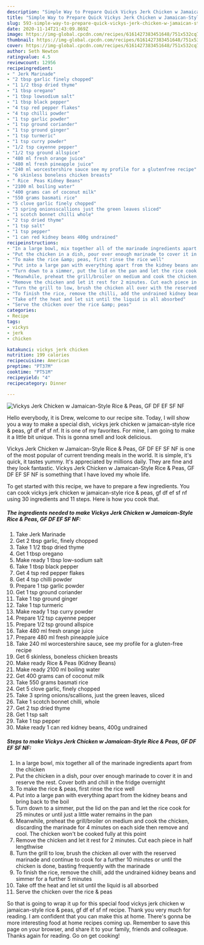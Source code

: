 ```yaml
---
description: "Simple Way to Prepare Quick Vickys Jerk Chicken w Jamaican-Style Rice &amp;amp; Peas, GF DF EF SF NF"
title: "Simple Way to Prepare Quick Vickys Jerk Chicken w Jamaican-Style Rice &amp;amp; Peas, GF DF EF SF NF"
slug: 593-simple-way-to-prepare-quick-vickys-jerk-chicken-w-jamaican-style-rice-and-amp-peas-gf-df-ef-sf-nf
date: 2020-11-14T21:43:09.869Z
image: https://img-global.cpcdn.com/recipes/6161427383451648/751x532cq70/vickys-jerk-chicken-w-jamaican-style-rice-peas-gf-df-ef-sf-nf-recipe-main-photo.jpg
thumbnail: https://img-global.cpcdn.com/recipes/6161427383451648/751x532cq70/vickys-jerk-chicken-w-jamaican-style-rice-peas-gf-df-ef-sf-nf-recipe-main-photo.jpg
cover: https://img-global.cpcdn.com/recipes/6161427383451648/751x532cq70/vickys-jerk-chicken-w-jamaican-style-rice-peas-gf-df-ef-sf-nf-recipe-main-photo.jpg
author: Seth Newton
ratingvalue: 4.5
reviewcount: 12956
recipeingredient:
- " Jerk Marinade"
- "2 tbsp garlic finely chopped"
- "1 1/2 tbsp dried thyme"
- "1 tbsp oregano"
- "1 tbsp lowsodium salt"
- "1 tbsp black pepper"
- "4 tsp red pepper flakes"
- "4 tsp chilli powder"
- "1 tsp garlic powder"
- "1 tsp ground coriander"
- "1 tsp ground ginger"
- "1 tsp turmeric"
- "1 tsp curry powder"
- "1/2 tsp cayenne pepper"
- "1/2 tsp ground allspice"
- "480 ml fresh orange juice"
- "480 ml fresh pineapple juice"
- "240 ml worcestershire sauce see my profile for a glutenfree recipe"
- "6 skinless boneless chicken breasts"
- " Rice  Peas Kidney Beans"
- "2100 ml boiling water"
- "400 grams can of coconut milk"
- "550 grams basmati rice"
- "5 clove garlic finely chopped"
- "3 spring onionsscallions just the green leaves sliced"
- "1 scotch bonnet chilli whole"
- "2 tsp dried thyme"
- "1 tsp salt"
- "1 tsp pepper"
- "1 can red kidney beans 400g undrained"
recipeinstructions:
- "In a large bowl, mix together all of the marinade ingredients apart from the chicken"
- "Put the chicken in a dish, pour over enough marinade to cover it in and reserve the rest. Cover both and chill in the fridge overnight"
- "To make the rice &amp; peas, first rinse the rice well"
- "Put into a large pan with everything apart from the kidney beans and bring back to the boil"
- "Turn down to a simmer, put the lid on the pan and let the rice cook for 25 minutes or until just a little water remains in the pan"
- "Meanwhile, preheat the grill/broiler on medium and cook the chicken, discarding the marinade for 4 minutes on each side then remove and cool. The chicken won&#39;t be cooked fully at this point"
- "Remove the chicken and let it rest for 2 minutes. Cut each piece in half lengthwise"
- "Turn the grill to low, brush the chicken all over with the reserved marinade and continue to cook for a further 10 minutes or until the chicken is done, basting frequently with the marinade"
- "To finish the rice, remove the chilli, add the undrained kidney beans and simmer for a further 5 minutes"
- "Take off the heat and let sit until the liquid is all absorbed"
- "Serve the chicken over the rice &amp; peas"
categories:
- Recipe
tags:
- vickys
- jerk
- chicken

katakunci: vickys jerk chicken 
nutrition: 199 calories
recipecuisine: American
preptime: "PT37M"
cooktime: "PT51M"
recipeyield: "4"
recipecategory: Dinner

---
```



![Vickys Jerk Chicken w Jamaican-Style Rice &amp; Peas, GF DF EF SF NF](https://img-global.cpcdn.com/recipes/6161427383451648/751x532cq70/vickys-jerk-chicken-w-jamaican-style-rice-peas-gf-df-ef-sf-nf-recipe-main-photo.jpg)

Hello everybody, it is Drew, welcome to our recipe site. Today, I will show you a way to make a special dish, vickys jerk chicken w jamaican-style rice &amp; peas, gf df ef sf nf. It is one of my favorites. For mine, I am going to make it a little bit unique. This is gonna smell and look delicious.

Vickys Jerk Chicken w Jamaican-Style Rice &amp; Peas, GF DF EF SF NF is one of the most popular of current trending meals in the world. It is simple, it's quick, it tastes yummy. It's appreciated by millions daily. They are fine and they look fantastic. Vickys Jerk Chicken w Jamaican-Style Rice &amp; Peas, GF DF EF SF NF is something that I have loved my whole life.




To get started with this recipe, we have to prepare a few ingredients. You can cook vickys jerk chicken w jamaican-style rice &amp; peas, gf df ef sf nf using 30 ingredients and 11 steps. Here is how you cook that.

<!--inarticleads1-->

##### The ingredients needed to make Vickys Jerk Chicken w Jamaican-Style Rice &amp; Peas, GF DF EF SF NF:

1. Take  Jerk Marinade
1. Get 2 tbsp garlic, finely chopped
1. Take 1 1/2 tbsp dried thyme
1. Get 1 tbsp oregano
1. Make ready 1 tbsp low-sodium salt
1. Take 1 tbsp black pepper
1. Get 4 tsp red pepper flakes
1. Get 4 tsp chilli powder
1. Prepare 1 tsp garlic powder
1. Get 1 tsp ground coriander
1. Take 1 tsp ground ginger
1. Take 1 tsp turmeric
1. Make ready 1 tsp curry powder
1. Prepare 1/2 tsp cayenne pepper
1. Prepare 1/2 tsp ground allspice
1. Take 480 ml fresh orange juice
1. Prepare 480 ml fresh pineapple juice
1. Take 240 ml worcestershire sauce, see my profile for a gluten-free recipe
1. Get 6 skinless, boneless chicken breasts
1. Make ready  Rice &amp; Peas (Kidney Beans)
1. Make ready 2100 ml boiling water
1. Get 400 grams can of coconut milk
1. Take 550 grams basmati rice
1. Get 5 clove garlic, finely chopped
1. Take 3 spring onions/scallions, just the green leaves, sliced
1. Take 1 scotch bonnet chilli, whole
1. Get 2 tsp dried thyme
1. Get 1 tsp salt
1. Take 1 tsp pepper
1. Make ready 1 can red kidney beans, 400g undrained




<!--inarticleads2-->

##### Steps to make Vickys Jerk Chicken w Jamaican-Style Rice &amp; Peas, GF DF EF SF NF:

1. In a large bowl, mix together all of the marinade ingredients apart from the chicken
1. Put the chicken in a dish, pour over enough marinade to cover it in and reserve the rest. Cover both and chill in the fridge overnight
1. To make the rice &amp; peas, first rinse the rice well
1. Put into a large pan with everything apart from the kidney beans and bring back to the boil
1. Turn down to a simmer, put the lid on the pan and let the rice cook for 25 minutes or until just a little water remains in the pan
1. Meanwhile, preheat the grill/broiler on medium and cook the chicken, discarding the marinade for 4 minutes on each side then remove and cool. The chicken won&#39;t be cooked fully at this point
1. Remove the chicken and let it rest for 2 minutes. Cut each piece in half lengthwise
1. Turn the grill to low, brush the chicken all over with the reserved marinade and continue to cook for a further 10 minutes or until the chicken is done, basting frequently with the marinade
1. To finish the rice, remove the chilli, add the undrained kidney beans and simmer for a further 5 minutes
1. Take off the heat and let sit until the liquid is all absorbed
1. Serve the chicken over the rice &amp; peas




So that is going to wrap it up for this special food vickys jerk chicken w jamaican-style rice &amp; peas, gf df ef sf nf recipe. Thank you very much for reading. I am confident that you can make this at home. There's gonna be more interesting food at home recipes coming up. Remember to save this page on your browser, and share it to your family, friends and colleague. Thanks again for reading. Go on get cooking!
